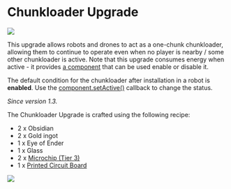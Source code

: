 # Chunkloader Upgrade

![](https://ocdoc.cil.li/_media/items:chunkloader_upgrade.png)

This upgrade allows robots and drones to act as a one-chunk chunkloader,
allowing them to continue to operate even when no player is nearby /
some other chunkloader is active. Note that this upgrade consumes energy
when active - it provides [a component](/component/chunkloader) that can
be used enable or disable it.

The default condition for the chunkloader after installation in a robot
is **enabled**. Use the [component.setActive()](/component/chunkloader)
callback to change the status.

*Since version 1.3.*

The Chunkloader Upgrade is crafted using the following recipe:

- 2 x Obsidian
- 2 x Gold ingot
- 1 x Eye of Ender
- 1 x Glass
- 2 x [Microchip (Tier 3)](/item/materials)
- 1 x [Printed Circuit Board](/item/materials)

![](https://ocdoc.cil.li/_media/recipes:items:chunkloader.png)
